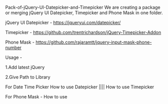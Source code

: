 Pack-of-jQuery-UI-Datepicker-and-Timepicker
We are creating a package or merging jQuery UI Datepicker, Timepicker and Phone Mask in one folder.

jQuery UI Datepicker - https://jqueryui.com/datepicker/

Timepicker - https://github.com/trentrichardson/jQuery-Timepicker-Addon

Phone Mask - https://github.com/rajaramtt/jquery-input-mask-phone-number

Usage -

1.Add latest jQuery
<script src="https://ajax.googleapis.com/ajax/libs/jquery/3.3.1/jquery.min.js"></script>

2.Give Path to Library

For Date Time Picker How to use Datepicker |||| How to use Timepicker
<link rel="stylesheet" href="/path/to/jquery-ui.css">
<link rel='stylesheet' href="/path/to/jquery-ui-timepicker-addon.css" />

<script src="/path/to/jquery-ui.js" ></script>
<script src="/path/to/jquery-ui-timepicker-addon.js"></script> 

For Phone Mask - How to use
<script src="/path/to/jquery-input-mask-phone-number.min.js"></script>